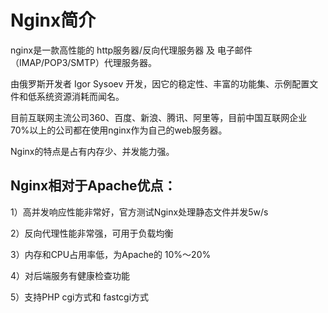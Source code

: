 # Nginx简介

nginx是一款高性能的 http服务器/反向代理服务器 及 电子邮件（IMAP/POP3/SMTP）代理服务器。

由俄罗斯开发者 Igor Sysoev 开发，因它的稳定性、丰富的功能集、示例配置文件和低系统资源消耗而闻名。

目前互联网主流公司360、百度、新浪、腾讯、阿里等，目前中国互联网企业70%以上的公司都在使用nginx作为自己的web服务器。

Nginx的特点是占有内存少、并发能力强。


## Nginx相对于Apache优点：

1）高并发响应性能非常好，官方测试Nginx处理静态文件并发5w/s

2）反向代理性能非常强，可用于负载均衡

3）内存和CPU占用率低，为Apache的 10%～20%

4）对后端服务有健康检查功能

5）支持PHP cgi方式和 fastcgi方式


